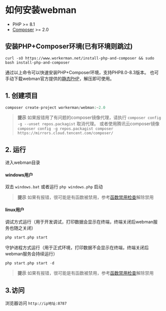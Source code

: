 # 如何安装webman

* PHP >= 8.1
* [Composer](https://getcomposer.org/) >= 2.0


## 安装PHP+Composer环境(已有环境则跳过)
```
curl -sO https://www.workerman.net/install-php-and-composer && sudo bash install-php-and-composer
```
通过以上命令可以快速安装PHP+Composer环境，支持PHP8.0-8.3版本。
也可手动下载webman官方提供的[静态PHP](https://www.workerman.net/download)，解压即可使用。

## 1. 创建项目

```php
composer create-project workerman/webman:~2.0
```

> **提示**
> 如果报错用了有问题的composer镜像代理，请执行 `composer config -g --unset repos.packagist` 取消代理。
> 或者使用腾讯云composer镜像 `composer config -g repos.packagist composer https://mirrors.cloud.tencent.com/composer/`

## 2. 运行

进入webman目录   

#### windows用户
双击 `windows.bat` 或者运行 `php windows.php` 启动

> **提示**
> 如果有报错，很可能是有函数被禁用，参考[函数禁用检查](others/disable-function-check.md)解除禁用

#### linux用户
调试方式运行（用于开发调试，打印数据会显示在终端，终端关闭后webman服务也随之关闭）
 
```php
php start.php start
```

守护进程方式运行（用于正式环境，打印数据不会显示在终端，终端关闭后webman服务会持续运行）

```php
php start.php start -d
```

> **提示**
> 如果有报错，很可能是有函数被禁用，参考[函数禁用检查](others/disable-function-check.md)解除禁用

## 3.访问

浏览器访问 `http://ip地址:8787`


